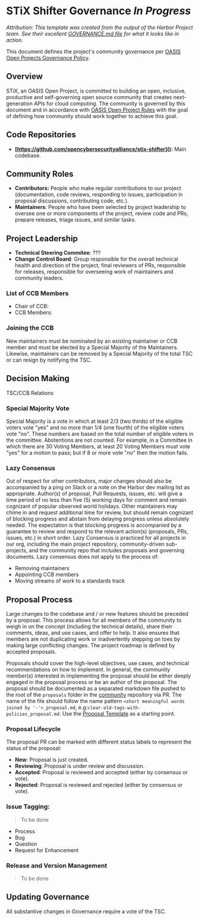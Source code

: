 # STiX Shifter Governance *In Progress*

*Attribution: This template was created from the output of the Harbor Project team. See their excellent [GOVERNANCE.md file](https://github.com/goharbor/community/blob/master/GOVERNANCE.md) for what it looks like in action.*

This document defines the project's community governance per [OASIS Open Projects Governance Policy](https://github.com/oasis-open-projects/documentation/blob/master/policy/project-governance.md).

## Overview

STiX, an OASIS Open Project, is committed to building an open, inclusive, productive and self-governing open source community that creates next-generation APIs for cloud computing. The community is governed by this document and in accordance with [OASIS Open Project Rules](../board-docs/open-projects-rules.md) with the goal of defining how community should work together to achieve this goal.

## Code Repositories

* **[https://github.com/opencybersecurityalliance/stix-shifter]():** Main codebase.

## Community Roles

* **Contributors:** People who make regular contributions to our project (documentation, code reviews, responding to issues, participation in proposal discussions, contributing code, etc.).
* **Maintainers**: People who have been selected by project leadership to oversee one or more components of the project, review code and PRs, prepare releases, triage issues, and similar tasks.

## Project Leadership

* **Technical Steering Commitee**: ???
* **Change Control Board**: Group responsible for the overall technical health and direction of the project; final reviewers of PRs, responsible for releases, responsible for overseeing work of maintainers and community leaders.

### List of CCB Members

* Chair of CCB: 
* CCB Members:

### Joining the CCB

New maintainers must be nominated by an existing maintainer or CCB member and must be elected by a Special Majority of the Maintainers. Likewise, maintainers can be removed by a Special Majority of the total TSC or can resign by notifying the TSC.

## Decision Making

TSC/CCB Relations

### Special Majority Vote

Special Majority is a vote in which at least 2/3 (two thirds) of the eligible voters vote "yes" and no more than 1/4 (one fourth) of the eligible voters vote "no". These numbers are based on the total number of eligible voters in the committee. Abstentions are not counted. For example, in a Committee in which there are 30 Voting Members, at least 20 Voting Members must vote "yes" for a motion to pass; but if 8 or more vote "no" then the motion fails.

### Lazy Consensus

Out of respect for other contributors, major changes should also be accompanied by a ping on Slack or a note on the Harbor dev mailing list as appropriate. Author(s) of proposal, Pull Requests, issues, etc.  will give a time period of no less than five (5) working days for comment and remain cognizant of popular observed world holidays.
Other maintainers may chime in and request additional time for review, but should remain cognizant of blocking progress and abstain from delaying progress unless absolutely needed. The expectation is that blocking progress is accompanied by a guarantee to review and respond to the relevant action(s) (proposals, PRs, issues, etc.) in short order.
Lazy Consensus is practiced for all projects in our org, including the main project repository, community-driven sub-projects, and the community repo that includes proposals and governing documents.
Lazy consensus does _not_ apply to the process of:

* Removing maintainers
* Appointing CCB members
* Moving streams of work to a standards track

## Proposal Process

Large changes to the codebase and / or new features should be preceded by a proposal. This process allows for all members of the community to weigh in on the concept (including the technical details), share their comments, ideas, and use cases, and offer to help. It also ensures that members are not duplicating work or inadvertently stepping on toes by making large conflicting changes.
The project roadmap is defined by accepted proposals.

Proposals should cover the high-level objectives, use cases, and technical recommendations on how to implement. In general, the community member(s) interested in implementing the proposal should be either deeply engaged in the proposal process or be an author of the proposal.
The proposal should be documented as a separated markdown file pushed to the root of the `proposals` folder in the [community](https://github.com/goHarbor/community) repository via PR. The name of the file should follow the name pattern `<short meaningful words joined by '-'>_proposal.md`, e.g:`clear-old-tags-with-policies_proposal.md`.
Use the [Proposal Template]() as a starting point.

### Proposal Lifecycle

The proposal PR can be marked with different status labels to represent the status of the proposal:
* **New**: Proposal is just created.
* **Reviewing**: Proposal is under review and discussion.
* **Accepted**: Proposal is reviewed and accepted (either by consensus or vote).
* **Rejected**: Proposal is reviewed and rejected (either by consensus or vote).

### Issue Tagging:

> To be done

* Process
* Bug
* Question
* Request for Enhancement

### Release and Version Management

> To be done

## Updating Governance

All substantive changes in Governance require a vote of the TSC.
